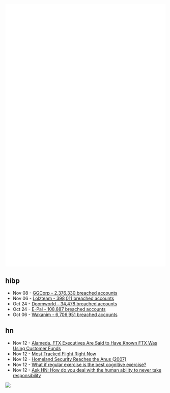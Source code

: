 ![Metrics](https://raw.githubusercontent.com/phixion/phixion/master/metrics.svg)

## hibp

<!--
for https://github.com/phixion/phixion/blob/main/.github/workflows/feeds.yml
-->
<!--START_SECTION:haveibeenpwnd-->
- Nov 08 - [GGCorp - 2,376,330 breached accounts](https://haveibeenpwned.com/PwnedWebsites#GGCorp)
- Nov 06 - [Lolzteam - 398,011 breached accounts](https://haveibeenpwned.com/PwnedWebsites#Lolzteam)
- Oct 24 - [Doomworld - 34,478 breached accounts](https://haveibeenpwned.com/PwnedWebsites#Doomworld)
- Oct 24 - [E-Pal - 108,887 breached accounts](https://haveibeenpwned.com/PwnedWebsites#EPal)
- Oct 06 - [Wakanim - 6,706,951 breached accounts](https://haveibeenpwned.com/PwnedWebsites#Wakanim)
<!--END_SECTION:haveibeenpwnd-->

## hn

<!--
for https://github.com/phixion/phixion/blob/main/.github/workflows/feeds.yml
-->
<!--START_SECTION:hn-->
- Nov 12 - [Alameda, FTX Executives Are Said to Have Known FTX Was Using Customer Funds](https://www.wsj.com/articles/alameda-ftx-executives-are-said-to-have-known-ftx-was-using-customer-funds-11668264238)
- Nov 12 - [Most Tracked Flight Right Now](https://twitter.com/flightradar24/status/1591348369271971841)
- Nov 12 - [Homeland Security Reaches the Anus (2007)](https://www.thelancet.com/journals/lancet/article/PIIS0140673607601913/fulltext)
- Nov 12 - [What if regular exercise is the best cognitive exercise?](https://blog.vslira.net/2022/11/what-if-regular-exercise-is-best.html)
- Nov 12 - [Ask HN: How do you deal with the human ability to never take responsibility](https://news.ycombinator.com/item?id=33573118)
<!--END_SECTION:hn-->

<!--
for https://yhype.me
-->
![](https://hit.yhype.me/github/profile?user_id=13013670)
